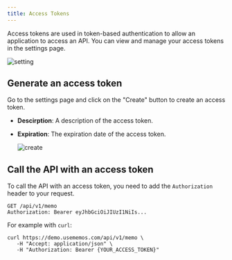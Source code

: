 ```yaml
---
title: Access Tokens
---
```


Access tokens are used in token-based authentication to allow an application to access an API. You can view and manage your access tokens in the settings page.

![setting](/content/docs/access-tokens/setting.png)

## Generate an access token

Go to the settings page and click on the "Create" button to create an access token.

- **Descirption**: A description of the access token.
- **Expiration**: The expiration date of the access token.

  ![create](/content/docs/access-tokens/create.png)

## Call the API with an access token

To call the API with an access token, you need to add the `Authorization` header to your request.

```
GET /api/v1/memo
Authorization: Bearer eyJhbGciOiJIUzI1NiIs...
```

For example with `curl`:

```
curl https://demo.usememos.com/api/v1/memo \
   -H "Accept: application/json" \
   -H "Authorization: Bearer {YOUR_ACCESS_TOKEN}"
```

